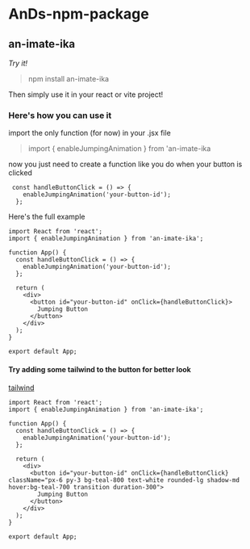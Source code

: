 # AnDs-npm-package

## an-imate-ika

_Try it!_

> npm install an-imate-ika

Then simply use it in your react or vite project!

### Here's how you can use it

import the only function (for now) in your .jsx file
> import { enableJumpingAnimation } from 'an-imate-ika

now you just need to create a function like you do when your button is clicked

```
 const handleButtonClick = () => {
    enableJumpingAnimation('your-button-id');
  };
```

Here's the full example

```
import React from 'react';
import { enableJumpingAnimation } from 'an-imate-ika';

function App() {
  const handleButtonClick = () => {
    enableJumpingAnimation('your-button-id');
  };

  return (
    <div>
      <button id="your-button-id" onClick={handleButtonClick}>
        Jumping Button
      </button>
    </div>
  );
}

export default App;
```

#### Try adding some tailwind to the button for better look

[tailwind](https://tailwindcss.com/docs/guides/vite)

```
import React from 'react';
import { enableJumpingAnimation } from 'an-imate-ika';

function App() {
  const handleButtonClick = () => {
    enableJumpingAnimation('your-button-id');
  };

  return (
    <div>
      <button id="your-button-id" onClick={handleButtonClick} className="px-6 py-3 bg-teal-800 text-white rounded-lg shadow-md hover:bg-teal-700 transition duration-300">
        Jumping Button
      </button>
    </div>
  );
}

export default App;

```